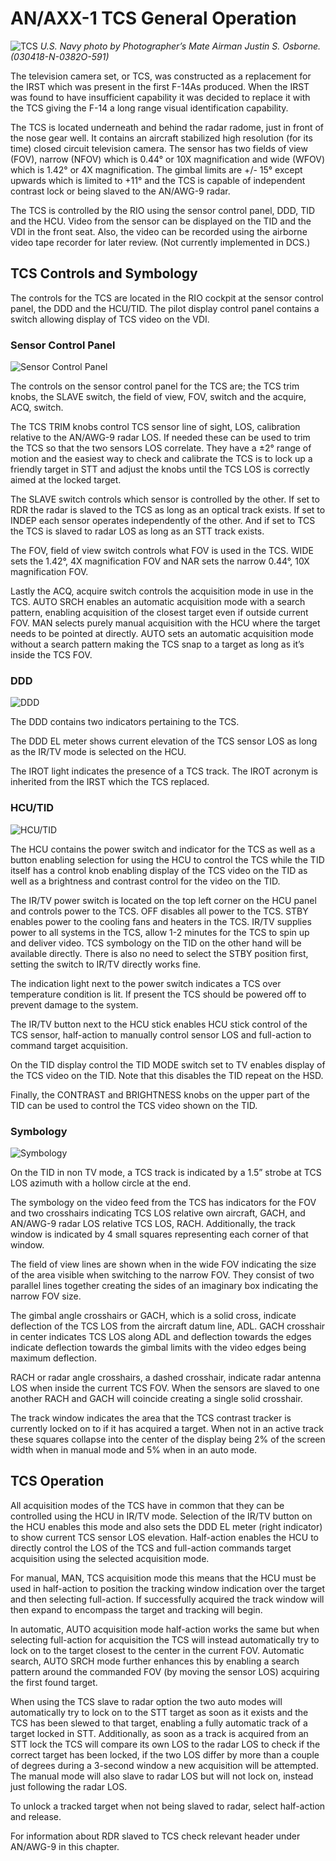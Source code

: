 # AN/AXX-1 TCS General Operation

![TCS](../img/tcs.png)
*U.S. Navy photo by Photographer’s Mate Airman Justin S. Osborne. (030418-N-0382O-591)*

The television camera set, or TCS, was constructed as a replacement for the IRST which was present in the first F-14As produced. When the IRST was found to have insufficient capability it was decided to replace it with the TCS giving the F-14 a long range visual identification capability.

The TCS is located underneath and behind the radar radome, just in front of the nose gear well. It contains an aircraft stabilized high resolution (for its time) closed circuit television camera. The sensor has two fields of view (FOV), narrow (NFOV) which is 0.44° or 10X magnification and wide (WFOV) which is 1.42° or 4X magnification. The gimbal limits are +/- 15° except upwards which is limited to +11° and the TCS is capable of independent contrast lock or being slaved to the AN/AWG-9 radar.

The TCS is controlled by the RIO using the sensor control panel, DDD, TID and the HCU. Video from the sensor can be displayed on the TID and the VDI in the front seat. Also, the video can be recorded using the airborne video tape recorder for later review. (Not currently implemented in DCS.)

## TCS Controls and Symbology

The controls for the TCS are located in the RIO cockpit at the sensor control panel, the DDD and the HCU/TID. The pilot display control panel contains a switch allowing display of TCS video on the VDI.

### Sensor Control Panel

![Sensor Control Panel](../img/scp.png)

The controls on the sensor control panel for the TCS are; the TCS trim knobs, the SLAVE switch, the field of view, FOV, switch and the acquire, ACQ, switch.

The TCS TRIM knobs control TCS sensor line of sight, LOS, calibration relative to the AN/AWG-9 radar LOS. If needed these can be used to trim the TCS so that the two sensors LOS correlate. They have a ±2° range of motion and the easiest way to check and calibrate the TCS is to lock up a friendly target in STT and adjust the knobs until the TCS LOS is correctly aimed at the locked target.

The SLAVE switch controls which sensor is controlled by the other. If set to RDR the radar is slaved to the TCS as long as an optical track exists. If set to INDEP each sensor operates independently of the other. And if set to TCS the TCS is slaved to radar LOS as long as an STT track exists.

The FOV, field of view switch controls what FOV is used in the TCS. WIDE sets the 1.42°, 4X magnification FOV and NAR sets the narrow 0.44°, 10X magnification FOV.

Lastly the ACQ, acquire switch controls the acquisition mode in use in the TCS. AUTO SRCH enables an automatic acquisition mode with a search pattern, enabling acquisition of the closest target even if outside current FOV. MAN selects purely manual acquisition with the HCU where the target needs to be pointed at directly. AUTO sets an automatic acquisition mode without a search pattern making the TCS snap to a target as long as it’s inside the TCS FOV.

### DDD

![DDD](../img/tcsddd.png)

The DDD contains two indicators pertaining to the TCS.

The DDD EL meter shows current elevation of the TCS sensor LOS as long as the IR/TV mode is selected on the HCU.

The IROT light indicates the presence of a TCS track. The IROT acronym is inherited from the IRST which the TCS replaced.

### HCU/TID

![HCU/TID](../img/hcu2.png)

The HCU contains the power switch and indicator for the TCS as well as a button enabling selection for using the HCU to control the TCS while the TID itself has a control knob enabling display of the TCS video on the TID as well as a brightness and contrast control for the video on the TID.

The IR/TV power switch is located on the top left corner on the HCU panel and controls power to the TCS. OFF disables all power to the TCS. STBY enables power to the cooling fans and heaters in the TCS. IR/TV supplies power to all systems in the TCS, allow 1-2 minutes for the TCS to spin up and deliver video. TCS symbology on the TID on the other hand will be available directly. There is also no need to select the STBY position first, setting the switch to IR/TV directly works fine.

The indication light next to the power switch indicates a TCS over temperature condition is lit. If present the TCS should be powered off to prevent damage to the system.

The IR/TV button next to the HCU stick enables HCU stick control of the TCS sensor, half-action to manually control sensor LOS and full-action to command target acquisition.

On the TID display control the TID MODE switch set to TV enables display of the TCS video on the TID. Note that this disables the TID repeat on the HSD.

Finally, the CONTRAST and BRIGHTNESS knobs on the upper part of the TID can be used to control the TCS video shown on the TID.

### Symbology

![Symbology](../img/symbology.png)

On the TID in non TV mode, a TCS track is indicated by a 1.5” strobe at TCS LOS azimuth with a hollow circle at the end.

The symbology on the video feed from the TCS has indicators for the FOV and two crosshairs indicating TCS LOS relative own aircraft, GACH, and AN/AWG-9 radar LOS relative TCS LOS, RACH. Additionally, the track window is indicated by 4 small squares representing each corner of that window.

The field of view lines are shown when in the wide FOV indicating the size of the area visible when switching to the narrow FOV. They consist of two parallel lines together creating the sides of an imaginary box indicating the narrow FOV size.

The gimbal angle crosshairs or GACH, which is a solid cross, indicate deflection of the TCS LOS from the aircraft datum line, ADL. GACH crosshair in center indicates TCS LOS along ADL and deflection towards the edges indicate deflection towards the gimbal limits with the video edges being maximum deflection.

RACH or radar angle crosshairs, a dashed crosshair, indicate radar antenna LOS when inside the current TCS FOV. When the sensors are slaved to one another RACH and GACH will coincide creating a single solid crosshair.

The track window indicates the area that the TCS contrast tracker is currently locked on to if it has acquired a target. When not in an active track these squares collapse into the center of the display being 2% of the screen width when in manual mode and 5% when in an auto mode.

## TCS Operation

All acquisition modes of the TCS have in common that they can be controlled using the HCU in IR/TV mode. Selection of the IR/TV button on the HCU enables this mode and also sets the DDD EL meter (right indicator) to show current TCS sensor LOS elevation. Half-action enables the HCU to directly control the LOS of the TCS and full-action commands target acquisition using the selected acquisition mode.

For manual, MAN, TCS acquisition mode this means that the HCU must be used in half-action to position the tracking window indication over the target and then selecting full-action. If successfully acquired the track window will then expand to encompass the target and tracking will begin.

In automatic, AUTO acquisition mode half-action works the same but when selecting full-action for acquisition the TCS will instead automatically try to lock on to the target closest to the center in the current FOV. Automatic search, AUTO SRCH mode further enhances this by enabling a search pattern around the commanded FOV (by moving the sensor LOS) acquiring the first found target.

When using the TCS slave to radar option the two auto modes will automatically try to lock on to the STT target as soon as it exists and the TCS has been slewed to that target, enabling a fully automatic track of a target locked in STT. Additionally, as soon as a track is acquired from an STT lock the TCS will compare its own LOS to the radar LOS to check if the correct target has been locked, if the two LOS differ by more than a couple of degrees during a 3-second window a new acquisition will be attempted. The manual mode will also slave to radar LOS but will not lock on, instead just following the radar LOS.

To unlock a tracked target when not being slaved to radar, select half-action and release.

For information about RDR slaved to TCS check relevant header under AN/AWG-9 in this chapter.
